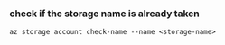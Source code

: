 ### check if the storage name is already taken
`az storage account check-name --name <storage-name>`
